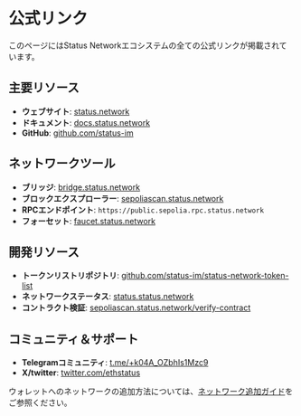 # 公式リンク

このページにはStatus Networkエコシステムの全ての公式リンクが掲載されています。

## 主要リソース
- **ウェブサイト**: [status.network](https://status.network)
- **ドキュメント**: [docs.status.network](https://docs.status.network)
- **GitHub**: [github.com/status-im](https://github.com/status-im)

## ネットワークツール
- **ブリッジ**: [bridge.status.network](https://bridge.status.network)
- **ブロックエクスプローラー**: [sepoliascan.status.network](https://sepoliascan.status.network)
- **RPCエンドポイント**: `https://public.sepolia.rpc.status.network`
- **フォーセット**: [faucet.status.network](https://faucet.status.network)

## 開発リソース
- **トークンリストリポジトリ**: [github.com/status-im/status-network-token-list](https://github.com/status-im/status-network-token-list)
- **ネットワークステータス**: [status.status.network](https://health.status.network)
- **コントラクト検証**: [sepoliascan.status.network/verify-contract](https://sepoliascan.status.network/contract-verification)

## コミュニティ＆サポート
- **Telegramコミュニティ**: [t.me/+k04A_OZbhIs1Mzc9](https://t.me)
- **X/twitter**: [twitter.com/ethstatus](https://x.com/statusL2)

ウォレットへのネットワークの追加方法については、[ネットワーク追加ガイド](/general-info/add-status-network)をご参照ください。
